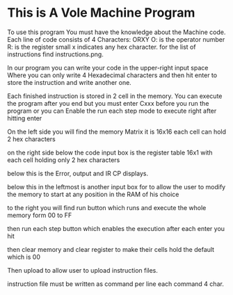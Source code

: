 This is A Vole Machine Program
=============================================================================
To use this program You must have the knowledge about the Machine code.
Each line of code consists of 4 Characters: ORXY 
O: is the operator number
R: is the register
small x indicates any hex character.
for the list of instructions find instructions.png.

In our program you can write your code in the upper-right input space
Where you can only write 4 Hexadecimal characters and then hit enter
to store the instruction and write another one.

Each finished instruction is stored in 2 cell in the memory.
You can execute the program after you end but you must enter Cxxx before
you run the program or you can Enable the run each step mode to execute 
right after hitting enter

On the left side you will find the memory Matrix it is 16x16
each cell can hold 2 hex characters

on the right side below the code input box is the register table 16x1
with each cell holding only 2 hex characters

below this is the Error, output and IR CP displays.

below this in the leftmost is another input box for to allow the user to
modify the memory to start at any position in the RAM of his choice 

to the right you will find run button which runs and execute the whole memory
form 00 to FF 

then run each step button which enables the execution after each enter you 
hit

then clear memory and clear register to make their cells hold the default 
which is 00

Then upload to allow user to upload instruction files.

instruction file must be written as command per line each command 4 char.
